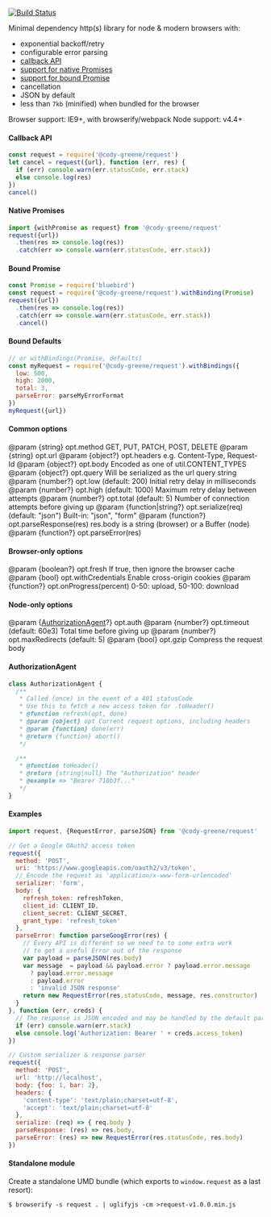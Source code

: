 [![Build Status](https://travis-ci.org/cody-greene/node-request.svg?branch=master)](https://travis-ci.org/cody-greene/node-request)

Minimal dependency http(s) library for node & modern browsers with:
- exponential backoff/retry
- configurable error parsing
- [callback API](#callback-api)
- [support for native Promises](#native-promises)
- [support for bound Promise](#bound-promise)
- cancellation
- JSON by default
- less than `7kb` (minified) when bundled for the browser

Browser support: IE9+, with browserify/webpack
Node support: v4.4+

#### Callback API
```javascript
const request = require('@cody-greene/request')
let cancel = request({url}, function (err, res) {
  if (err) console.warn(err.statusCode, err.stack)
  else console.log(res)
})
cancel()
```

#### Native Promises
```javascript
import {withPromise as request} from '@cody-greene/request'
request({url})
  .then(res => console.log(res))
  .catch(err => console.warn(err.statusCode, err.stack))
```

#### Bound Promise
```javascript
const Promise = require('bluebird')
const request = require('@cody-greene/request').withBinding(Promise)
request({url})
  .then(res => console.log(res))
  .catch(err => console.warn(err.statusCode, err.stack))
  .cancel()
```

#### Bound Defaults
```javascript
// or withBindings(Promise, defaults)
const myRequest = require('@cody-greene/request').withBindings({
  low: 500,
  high: 2000,
  total: 3,
  parseError: parseMyErrorFormat
})
myRequest({url})
```

#### Common options
@param {string} opt.method GET, PUT, PATCH, POST, DELETE
@param {string} opt.url
@param {object?} opt.headers e.g. Content-Type, Request-Id
@param {object?} opt.body Encoded as one of util.CONTENT_TYPES
@param {object?} opt.query Will be serialized as the url query string
@param {number?} opt.low (default: 200) Initial retry delay in milliseconds
@param {number?} opt.high (default: 1000) Maximum retry delay between attempts
@param {number?} opt.total (default: 5) Number of connection attempts before giving up
@param {function|string?} opt.serialize(req) (default: "json") Built-in: "json", "form"
@param {function?} opt.parseResponse(res) res.body is a string (browser) or a Buffer (node)
@param {function?} opt.parseError(res)

#### Browser-only options
@param {boolean?} opt.fresh If true, then ignore the browser cache
@param {bool} opt.withCredentials Enable cross-origin cookies
@param {function?} opt.onProgress(percent) 0-50: upload, 50-100: download

#### Node-only options
@param {[AuthorizationAgent](#AuthorizationAgent)?} opt.auth
@param {number?} opt.timeout (default: 60e3) Total time before giving up
@param {number?} opt.maxRedirects (default: 5)
@param {bool} opt.gzip Compress the request body

#### AuthorizationAgent
```javascript
class AuthorizationAgent {
  /**
   * Called (once) in the event of a 401 statusCode
   * Use this to fetch a new access token for .toHeader()
   * @function refresh(opt, done)
   * @param {object} opt Current request options, including headers
   * @param {function} done(err)
   * @return {function} abort()
   */

  /**
   * @function toHeader()
   * @return {string|null} The "Authorization" header
   * @example => "Bearer 718b3f..."
   */
}
```

#### Examples
```javascript
import request, {RequestError, parseJSON} from '@cody-greene/request'

// Get a Google OAuth2 access token
request({
  method: 'POST',
  uri: 'https://www.googleapis.com/oauth2/v3/token',
  // Encode the request as 'application/x-www-form-urlencoded'
  serializer: 'form',
  body: {
    refresh_token: refreshToken,
    client_id: CLIENT_ID,
    client_secret: CLIENT_SECRET,
    grant_type: 'refresh_token'
  },
  parseError: function parseGoogError(res) {
    // Every API is different so we need to to some extra work
    // to get a useful Error out of the response
    var payload = parseJSON(res.body)
    var message  = payload && payload.error ? payload.error.message
      ? payload.error.message
      : payload.error
      : 'invalid JSON response'
    return new RequestError(res.statusCode, message, res.constructor)
  }
}, function (err, creds) {
  // The response is JSON encoded and may be handled by the default parser
  if (err) console.warn(err.stack)
  else console.log('Authorization: Bearer ' + creds.access_token)
})

// Custom serializer & response parser
request({
  method: 'POST',
  url: 'http://localhost',
  body: {foo: 1, bar: 2},
  headers: {
    'content-type': 'text/plain;charset=utf-8',
    'accept': 'text/plain;charset=utf-8'
  },
  serialize: (req) => { req.body }
  parseResponse: (res) => res.body,
  parseError: (res) => new RequestError(res.statusCode, res.body)
})
```

#### Standalone module
Create a standalone UMD bundle (which exports to `window.request` as a last resort):
```
$ browserify -s request . | uglifyjs -cm >request-v1.0.0.min.js
```
